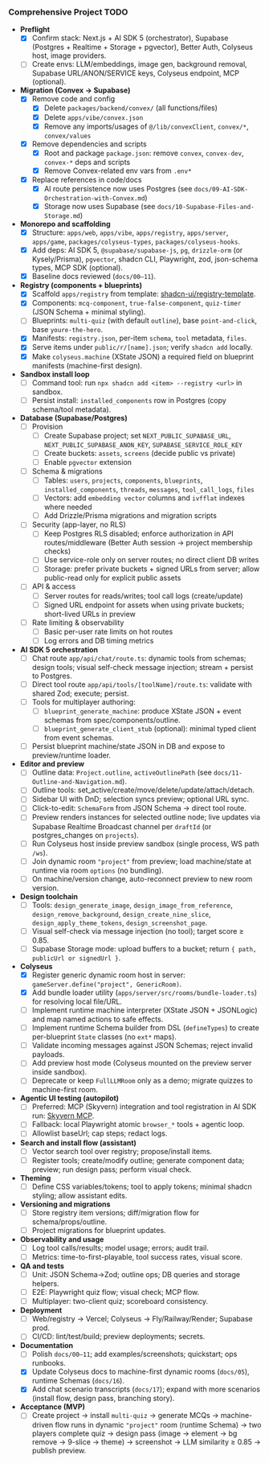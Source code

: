 ### Comprehensive Project TODO

- **Preflight**
  - [x] Confirm stack: Next.js + AI SDK 5 (orchestrator), Supabase (Postgres + Realtime + Storage + pgvector), Better Auth, Colyseus host, image providers.
  - [ ] Create envs: LLM/embeddings, image gen, background removal, Supabase URL/ANON/SERVICE keys, Colyseus endpoint, MCP (optional).

- **Migration (Convex → Supabase)**
  - [x] Remove code and config
    - [x] Delete `packages/backend/convex/` (all functions/files)
    - [x] Delete `apps/vibe/convex.json`
    - [x] Remove any imports/usages of `@/lib/convexClient`, `convex/*`, `convex/values`
  - [x] Remove dependencies and scripts
    - [x] Root and package `package.json`: remove `convex`, `convex-dev`, `convex-*` deps and scripts
    - [x] Remove Convex-related env vars from `.env*`
  - [x] Replace references in code/docs
    - [x] AI route persistence now uses Postgres (see `docs/09-AI-SDK-Orchestration-with-Convex.md`)
    - [x] Storage now uses Supabase (see `docs/10-Supabase-Files-and-Storage.md`)

- **Monorepo and scaffolding**
  - [x] Structure: `apps/web`, `apps/vibe`, `apps/registry`, `apps/server`, `apps/game`, `packages/colyseus-types`, `packages/colyseus-hooks`.
  - [x] Add deps: AI SDK 5, `@supabase/supabase-js`, `pg`, `drizzle-orm` (or Kysely/Prisma), `pgvector`, shadcn CLI, Playwright, zod, json-schema types, MCP SDK (optional).
  - [x] Baseline docs reviewed (`docs/00–11`).

- **Registry (components + blueprints)**
  - [x] Scaffold `apps/registry` from template: [shadcn-ui/registry-template](https://github.com/shadcn-ui/registry-template).
  - [x] Components: `mcq-component`, `true-false-component`, `quiz-timer` (JSON Schema + minimal styling).
  - [ ] Blueprints: `multi-quiz` (with default `outline`), base `point-and-click`, base `youre-the-hero`.
  - [x] Manifests: `registry.json`, per-item `schema`, `tool` metadata, `files`.
  - [x] Serve items under `public/r/[name].json`; verify `shadcn add` locally.
  - [x] Make `colyseus.machine` (XState JSON) a required field on blueprint manifests (machine-first design).

- **Sandbox install loop**
  - [ ] Command tool: run `npx shadcn add <item> --registry <url>` in sandbox.
  - [ ] Persist install: `installed_components` row in Postgres (copy schema/tool metadata).

- **Database (Supabase/Postgres)**
  - [ ] Provision
    - [ ] Create Supabase project; set `NEXT_PUBLIC_SUPABASE_URL`, `NEXT_PUBLIC_SUPABASE_ANON_KEY`, `SUPABASE_SERVICE_ROLE_KEY`
    - [ ] Create buckets: `assets`, `screens` (decide public vs private)
    - [ ] Enable `pgvector` extension
  - [ ] Schema & migrations
    - [ ] Tables: `users`, `projects`, `components`, `blueprints`, `installed_components`, `threads`, `messages`, `tool_call_logs`, `files`
    - [ ] Vectors: add `embedding vector` columns and `ivfflat` indexes where needed
    - [ ] Add Drizzle/Prisma migrations and migration scripts
  - [ ] Security (app-layer, no RLS)
    - [ ] Keep Postgres RLS disabled; enforce authorization in API routes/middleware (Better Auth session → project membership checks)
    - [ ] Use service-role only on server routes; no direct client DB writes
    - [ ] Storage: prefer private buckets + signed URLs from server; allow public-read only for explicit public assets
  - [ ] API & access
    - [ ] Server routes for reads/writes; tool call logs (create/update)
    - [ ] Signed URL endpoint for assets when using private buckets; short-lived URLs in preview
  - [ ] Rate limiting & observability
    - [ ] Basic per-user rate limits on hot routes
    - [ ] Log errors and DB timing metrics

- **AI SDK 5 orchestration**
  - [ ] Chat route `app/api/chat/route.ts`: dynamic tools from schemas; design tools; visual self-check message injection; stream + persist to Postgres.
  - [ ] Direct tool route `app/api/tools/[toolName]/route.ts`: validate with shared Zod; execute; persist.
  - [ ] Tools for multiplayer authoring:
    - [ ] `blueprint_generate_machine`: produce XState JSON + event schemas from spec/components/outline.
    - [ ] `blueprint_generate_client_stub` (optional): minimal typed client from event schemas.
  - [ ] Persist blueprint machine/state JSON in DB and expose to preview/runtime loader.

- **Editor and preview**
  - [ ] Outline data: `Project.outline`, `activeOutlinePath` (see `docs/11-Outline-and-Navigation.md`).
  - [ ] Outline tools: set_active/create/move/delete/update/attach/detach.
  - [ ] Sidebar UI with DnD; selection syncs preview; optional URL sync.
  - [ ] Click-to-edit: `SchemaForm` from JSON Schema → direct tool route.
  - [ ] Preview renders instances for selected outline node; live updates via Supabase Realtime Broadcast channel per `draftId` (or postgres_changes on `projects`).
  - [ ] Run Colyseus host inside preview sandbox (single process, WS path `/ws`).
  - [ ] Join dynamic room `"project"` from preview; load machine/state at runtime via room `options` (no bundling).
  - [ ] On machine/version change, auto-reconnect preview to new room version.

- **Design toolchain**
  - [ ] Tools: `design_generate_image`, `design_image_from_reference`, `design_remove_background`, `design_create_nine_slice`, `design_apply_theme_tokens`, `design_screenshot_page`.
  - [ ] Visual self-check via message injection (no tool); target score ≥ 0.85.
  - [ ] Supabase Storage mode: upload buffers to a bucket; return `{ path, publicUrl or signedUrl }`.

- **Colyseus**
  - [x] Register generic dynamic room host in server: `gameServer.define("project", GenericRoom)`.
  - [x] Add bundle loader utility (`apps/server/src/rooms/bundle-loader.ts`) for resolving local file/URL.
  - [ ] Implement runtime machine interpreter (XState JSON + JSONLogic) and map named actions to safe effects.
  - [ ] Implement runtime Schema builder from DSL (`defineTypes`) to create per-blueprint `State` classes (no `ext*` maps).
  - [ ] Validate incoming messages against JSON Schemas; reject invalid payloads.
  - [ ] Add preview host mode (Colyseus mounted on the preview server inside sandbox).
  - [ ] Deprecate or keep `FullLLMRoom` only as a demo; migrate quizzes to machine-first room.

- **Agentic UI testing (autopilot)**
  - [ ] Preferred: MCP (Skyvern) integration and tool registration in AI SDK run: [Skyvern MCP](https://docs.skyvern.com/integrations/mcp).
  - [ ] Fallback: local Playwright atomic `browser_*` tools + agentic loop.
  - [ ] Allowlist baseUrl; cap steps; redact logs.

- **Search and install flow (assistant)**
  - [ ] Vector search tool over registry; propose/install items.
  - [ ] Register tools; create/modify outline; generate component data; preview; run design pass; perform visual check.

- **Theming**
  - [ ] Define CSS variables/tokens; tool to apply tokens; minimal shadcn styling; allow assistant edits.

- **Versioning and migrations**
  - [ ] Store registry item versions; diff/migration flow for schema/props/outline.
  - [ ] Project migrations for blueprint updates.

- **Observability and usage**
  - [ ] Log tool calls/results; model usage; errors; audit trail.
  - [ ] Metrics: time-to-first-playable, tool success rates, visual score.

- **QA and tests**
  - [ ] Unit: JSON Schema→Zod; outline ops; DB queries and storage helpers.
  - [ ] E2E: Playwright quiz flow; visual check; MCP flow.
  - [ ] Multiplayer: two-client quiz; scoreboard consistency.

- **Deployment**
  - [ ] Web/registry → Vercel; Colyseus → Fly/Railway/Render; Supabase prod.
  - [ ] CI/CD: lint/test/build; preview deployments; secrets.

- **Documentation**
  - [ ] Polish `docs/00–11`; add examples/screenshots; quickstart; ops runbooks.
  - [x] Update Colyseus docs to machine-first dynamic rooms (`docs/05`), runtime Schemas (`docs/16`).
  - [x] Add chat scenario transcripts (`docs/17`); expand with more scenarios (install flow, design pass, branching story).

- **Acceptance (MVP)**
  - [ ] Create project → install `multi-quiz` → generate MCQs → machine-driven flow runs in dynamic `"project"` room (runtime Schema) → two players complete quiz → design pass (image → element → bg remove → 9-slice → theme) → screenshot → LLM similarity ≥ 0.85 → publish preview.
